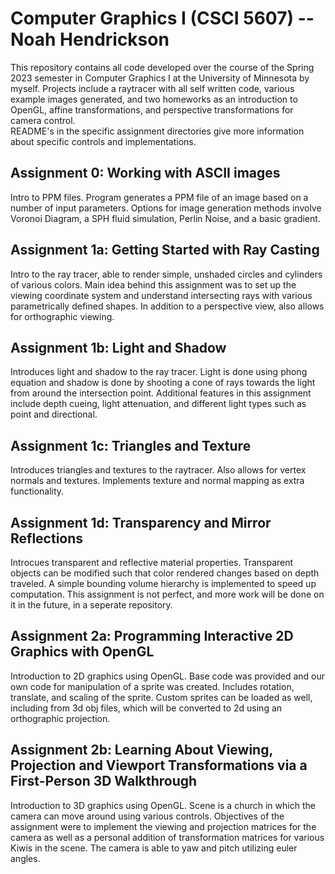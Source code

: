 # Computer Graphics I (CSCI 5607) -- Noah Hendrickson

This repository contains all code developed over the course of the Spring 2023 semester in Computer Graphics I at the University of Minnesota by myself. 
Projects include a raytracer with all self written code, various example images generated, and two homeworks as an introduction to OpenGL, affine transformations, and perspective transformations for camera control. <br>
README's in the specific assignment directories give more information about specific controls and implementations.

## Assignment 0: Working with ASCII images
Intro to PPM files. Program generates a PPM file of an image based on a number of input parameters. Options for image generation methods involve Voronoi Diagram, a SPH fluid simulation, Perlin Noise, and a basic gradient.

## Assignment 1a: Getting Started with Ray Casting
Intro to the ray tracer, able to render simple, unshaded circles and cylinders of various colors. Main idea behind this assignment was to set up the viewing coordinate system and understand intersecting rays with various parametrically defined shapes. In addition to a perspective view, also allows for orthographic viewing. 

## Assignment 1b: Light and Shadow
Introduces light and shadow to the ray tracer. Light is done using phong equation and shadow is done by shooting a cone of rays towards the light from around the intersection point. Additional features in this assignment include depth cueing, light attenuation, and different light types such as point and directional.

## Assignment 1c: Triangles and Texture
Introduces triangles and textures to the raytracer. Also allows for vertex normals and textures. Implements texture and normal mapping as extra functionality.

## Assignment 1d: Transparency and Mirror Reflections
Introcues transparent and reflective material properties. Transparent objects can be modified such that color rendered changes based on depth traveled. A simple bounding volume hierarchy is implemented to speed up computation. This assignment is not perfect, and more work will be done on it in the future, in a seperate repository.

## Assignment 2a: Programming Interactive 2D Graphics with OpenGL
Introduction to 2D graphics using OpenGL. Base code was provided and our own code for manipulation of a sprite was created. Includes rotation, translate, and scaling of the sprite. Custom sprites can be loaded as well, including from 3d obj files, which will be converted to 2d using an orthographic projection.

## Assignment 2b: Learning About Viewing, Projection and Viewport Transformations via a First-Person 3D Walkthrough
Introduction to 3D graphics using OpenGL. Scene is a church in which the camera can move around using various controls. Objectives of the assignment were to implement the viewing and projection matrices for the camera as well as a personal addition of transformation matrices for various Kiwis in the scene. The camera is able to yaw and pitch utilizing euler angles. 
